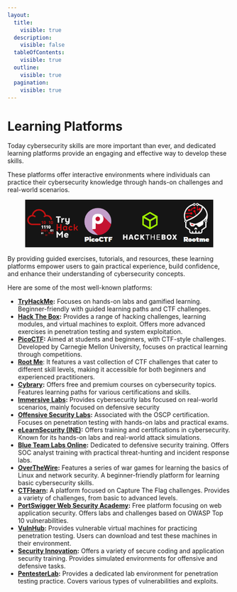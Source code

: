 ```yaml
---
layout:
  title:
    visible: true
  description:
    visible: false
  tableOfContents:
    visible: true
  outline:
    visible: true
  pagination:
    visible: true
---
```


# Learning Platforms

Today cybersecurity skills are more important than ever, and dedicated learning platforms provide an engaging and effective way to develop these skills.&#x20;

These platforms offer interactive environments where individuals can practice their cybersecurity knowledge through hands-on challenges and real-world scenarios.



<figure><img src="../../.gitbook/assets/image (2) (1).png" alt=""><figcaption></figcaption></figure>

By providing guided exercises, tutorials, and resources, these learning platforms empower users to gain practical experience, build confidence, and enhance their understanding of cybersecurity concepts.

Here are some of the most well-known platforms:

* [**TryHackMe**](https://tryhackme.com)**:** Focuses on hands-on labs and gamified learning. Beginner-friendly with guided learning paths and CTF challenges.
* [**Hack The Box**](https://www.hackthebox.com/)**:** Provides a range of hacking challenges, learning modules, and virtual machines to exploit. Offers more advanced exercises in penetration testing and system exploitation.
* [**PicoCTF**](https://picoctf.org/)**:** Aimed at students and beginners, with CTF-style challenges. Developed by Carnegie Mellon University, focuses on practical learning through competitions.
* [**Root Me**](https://www.root-me.org/?lang=en): It features a vast collection of CTF challenges that cater to different skill levels, making it accessible for both beginners and experienced practitioners.
* [**Cybrary**](https://www.cybrary.it/)**:** Offers free and premium courses on cybersecurity topics. Features learning paths for various certifications and skills.
* [**Immersive Labs**](https://www.immersivelabs.com/)**:** Provides cybersecurity labs focused on real-world scenarios, mainly focused on defensive security
* [**Offensive Security Labs**](https://www.offsec.com/labs/)**:** Associated with the OSCP certification. Focuses on penetration testing with hands-on labs and practical exams.
* [**eLearnSecurity (INE)**](https://security.ine.com/)**:** Offers training and certifications in cybersecurity. Known for its hands-on labs and real-world attack simulations.
* [**Blue Team Labs Online**](https://blueteamlabs.online/)**:** Dedicated to defensive security training. Offers SOC analyst training with practical threat-hunting and incident response labs.
* [**OverTheWire**](https://overthewire.org/wargames/)**:** Features a series of war games for learning the basics of Linux and network security. A beginner-friendly platform for learning basic cybersecurity skills.
* [**CTFlearn**](https://ctflearn.com/)**:** A platform focused on Capture The Flag challenges. Provides a variety of challenges, from basic to advanced levels.
* [**PortSwigger Web Security Academy**](https://portswigger.net/web-security)**:** Free platform focusing on web application security. Offers labs and challenges based on OWASP Top 10 vulnerabilities.
* [**VulnHub**](https://www.vulnhub.com/)**:** Provides vulnerable virtual machines for practicing penetration testing. Users can download and test these machines in their environment.
* [**Security Innovation**](https://www.securityinnovation.com/)**:** Offers a variety of secure coding and application security training. Provides simulated environments for offensive and defensive tasks.
* [**PentesterLab**](https://pentesterlab.com/)**:** Provides a dedicated lab environment for penetration testing practice. Covers various types of vulnerabilities and exploits.
